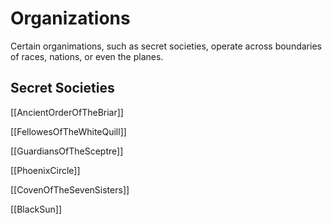 # Organizations

Certain organimations, such as secret societies, operate across boundaries of races, nations, or even the planes.

## Secret Societies

[[AncientOrderOfTheBriar]]

[[FellowesOfTheWhiteQuill]]

[[GuardiansOfTheSceptre]]

[[PhoenixCircle]]

[[CovenOfTheSevenSisters]]

[[BlackSun]]
